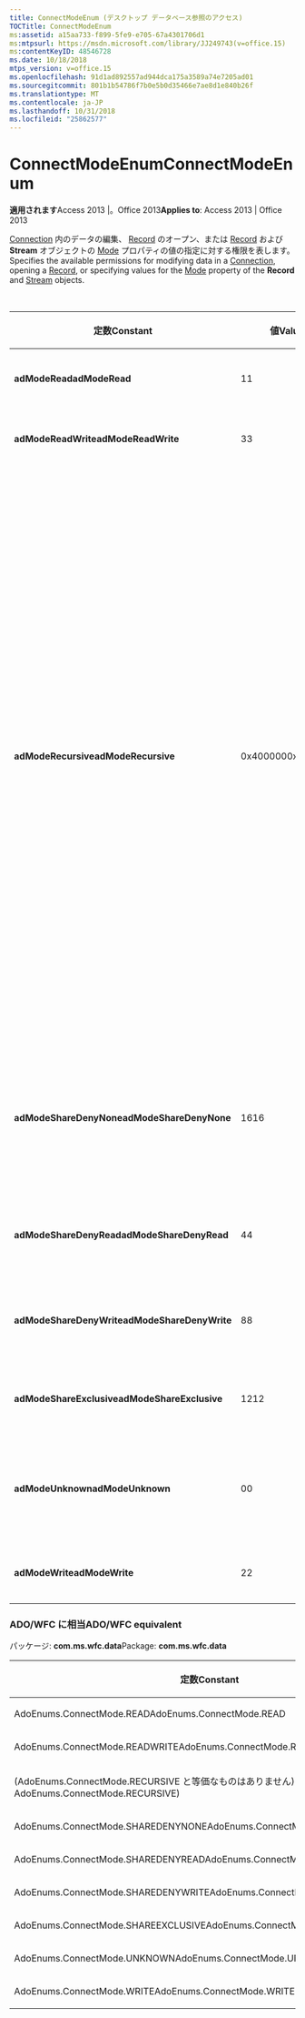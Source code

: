 ```yaml
---
title: ConnectModeEnum (デスクトップ データベース参照のアクセス)
TOCTitle: ConnectModeEnum
ms:assetid: a15aa733-f899-5fe9-e705-67a4301706d1
ms:mtpsurl: https://msdn.microsoft.com/library/JJ249743(v=office.15)
ms:contentKeyID: 48546728
ms.date: 10/18/2018
mtps_version: v=office.15
ms.openlocfilehash: 91d1ad892557ad944dca175a3589a74e7205ad01
ms.sourcegitcommit: 801b1b54786f7b0e5b0d35466e7ae8d1e840b26f
ms.translationtype: MT
ms.contentlocale: ja-JP
ms.lasthandoff: 10/31/2018
ms.locfileid: "25862577"
---
```

# <a name="connectmodeenum"></a><span data-ttu-id="db886-102">ConnectModeEnum</span><span class="sxs-lookup"><span data-stu-id="db886-102">ConnectModeEnum</span></span>

<span data-ttu-id="db886-103">**適用されます**Access 2013 |。Office 2013</span><span class="sxs-lookup"><span data-stu-id="db886-103">**Applies to**: Access 2013 | Office 2013</span></span>

<span data-ttu-id="db886-104">[Connection](connection-object-ado.md) 内のデータの編集、 [Record](record-object-ado.md) のオープン、または [Record](mode-property-ado.md) および **Stream** オブジェクトの [Mode](stream-object-ado.md) プロパティの値の指定に対する権限を表します。</span><span class="sxs-lookup"><span data-stu-id="db886-104">Specifies the available permissions for modifying data in a [Connection](connection-object-ado.md), opening a [Record](record-object-ado.md), or specifying values for the [Mode](mode-property-ado.md) property of the **Record** and [Stream](stream-object-ado.md) objects.</span></span>

<br/>

<table>
<colgroup>
<col style="width: 33%" />
<col style="width: 33%" />
<col style="width: 33%" />
</colgroup>
<thead>
<tr class="header">
<th><p><span data-ttu-id="db886-105">定数</span><span class="sxs-lookup"><span data-stu-id="db886-105">Constant</span></span></p></th>
<th><p><span data-ttu-id="db886-106">値</span><span class="sxs-lookup"><span data-stu-id="db886-106">Value</span></span></p></th>
<th><p><span data-ttu-id="db886-107">説明</span><span class="sxs-lookup"><span data-stu-id="db886-107">Description</span></span></p></th>
</tr>
</thead>
<tbody>
<tr class="odd">
<td><p><span data-ttu-id="db886-108"><strong>adModeRead</strong></span><span class="sxs-lookup"><span data-stu-id="db886-108"><strong>adModeRead</strong></span></span></p></td>
<td><p><span data-ttu-id="db886-109">1</span><span class="sxs-lookup"><span data-stu-id="db886-109">1</span></span></p></td>
<td><p><span data-ttu-id="db886-110">読み取り専用の権限を表します。</span><span class="sxs-lookup"><span data-stu-id="db886-110">Indicates read-only permissions.</span></span></p></td>
</tr>
<tr class="even">
<td><p><span data-ttu-id="db886-111"><strong>adModeReadWrite</strong></span><span class="sxs-lookup"><span data-stu-id="db886-111"><strong>adModeReadWrite</strong></span></span></p></td>
<td><p><span data-ttu-id="db886-112">3</span><span class="sxs-lookup"><span data-stu-id="db886-112">3</span></span></p></td>
<td><p><span data-ttu-id="db886-113">読み取り/書き込み両方の権限を表します。</span><span class="sxs-lookup"><span data-stu-id="db886-113">Indicates read/write permissions.</span></span></p></td>
</tr>
<tr class="odd">
<td><p><span data-ttu-id="db886-114"><strong>adModeRecursive</strong></span><span class="sxs-lookup"><span data-stu-id="db886-114"><strong>adModeRecursive</strong></span></span></p></td>
<td><p><span data-ttu-id="db886-115">0x400000</span><span class="sxs-lookup"><span data-stu-id="db886-115">0x400000</span></span></p></td>
<td><p><span data-ttu-id="db886-116">(<strong>AdModeShareDenyNone</strong>、 <strong>adModeShareDenyWrite</strong>、または<strong>adModeShareDenyRead</strong>) サブのすべてのレコードをカレント<strong>レコード</strong>の共有の制限を適用するその他の<em>*ShareDeny*</em>値と組み合わせて使用します。</span><span class="sxs-lookup"><span data-stu-id="db886-116">Used in conjunction with the other <em>*ShareDeny*</em> values (<strong>adModeShareDenyNone</strong>, <strong>adModeShareDenyWrite</strong>, or <strong>adModeShareDenyRead</strong>) to propagate sharing restrictions to all sub-records of the current <strong>Record</strong>.</span></span> <span data-ttu-id="db886-117"><strong>レコード</strong>に子がない場合は影響ありません。</span><span class="sxs-lookup"><span data-stu-id="db886-117">It has no affect if the <strong>Record</strong> does not have any children.</span></span></p><p><span data-ttu-id="db886-118"><strong>AdModeShareDenyNone</strong>のみで使用されている場合は、実行時エラーが生成されます。</span><span class="sxs-lookup"><span data-stu-id="db886-118">A run-time error is generated if it is used with <strong>adModeShareDenyNone</strong> only.</span></span> <span data-ttu-id="db886-119">ただし、 <strong>adModeShareDenyNone</strong>その他の値と組み合わせることで使用できます。</span><span class="sxs-lookup"><span data-stu-id="db886-119">However, it can be used with <strong>adModeShareDenyNone</strong> when combined with other values.</span></span> <span data-ttu-id="db886-120">たとえば、使用することができます&quot; <strong>adModeRead</strong>または<strong>adModeShareDenyNone</strong>または<strong>adModeRecursive</strong>&quot;。</span><span class="sxs-lookup"><span data-stu-id="db886-120">For example, you can use &quot;<strong>adModeRead</strong> or <strong>adModeShareDenyNone</strong> or <strong>adModeRecursive</strong>&quot;.</span></span></p></td>
</tr>
<tr class="even">
<td><p><span data-ttu-id="db886-121"><strong>adModeShareDenyNone</strong></span><span class="sxs-lookup"><span data-stu-id="db886-121"><strong>adModeShareDenyNone</strong></span></span></p></td>
<td><p><span data-ttu-id="db886-122">16</span><span class="sxs-lookup"><span data-stu-id="db886-122">16</span></span></p></td>
<td><p><span data-ttu-id="db886-p103">権限の種類に関係なく、他のユーザーが接続を開けるようにします。他のユーザーに対して、読み取りと書き込みの両方のアクセスを許可します。</span><span class="sxs-lookup"><span data-stu-id="db886-p103">Allows others to open a connection with any permissions. Neither read nor write access can be denied to others.</span></span></p></td>
</tr>
<tr class="odd">
<td><p><span data-ttu-id="db886-125"><strong>adModeShareDenyRead</strong></span><span class="sxs-lookup"><span data-stu-id="db886-125"><strong>adModeShareDenyRead</strong></span></span></p></td>
<td><p><span data-ttu-id="db886-126">4</span><span class="sxs-lookup"><span data-stu-id="db886-126">4</span></span></p></td>
<td><p><span data-ttu-id="db886-127">他のユーザーが読み取り権限で接続を開くのを禁止します。</span><span class="sxs-lookup"><span data-stu-id="db886-127">Prevents others from opening a connection with read permissions.</span></span></p></td>
</tr>
<tr class="even">
<td><p><span data-ttu-id="db886-128"><strong>adModeShareDenyWrite</strong></span><span class="sxs-lookup"><span data-stu-id="db886-128"><strong>adModeShareDenyWrite</strong></span></span></p></td>
<td><p><span data-ttu-id="db886-129">8</span><span class="sxs-lookup"><span data-stu-id="db886-129">8</span></span></p></td>
<td><p><span data-ttu-id="db886-130">他のユーザーが書き込み権限で接続を開くのを禁止します。</span><span class="sxs-lookup"><span data-stu-id="db886-130">Prevents others from opening a connection with write permissions.</span></span></p></td>
</tr>
<tr class="odd">
<td><p><span data-ttu-id="db886-131"><strong>adModeShareExclusive</strong></span><span class="sxs-lookup"><span data-stu-id="db886-131"><strong>adModeShareExclusive</strong></span></span></p></td>
<td><p><span data-ttu-id="db886-132">12</span><span class="sxs-lookup"><span data-stu-id="db886-132">12</span></span></p></td>
<td><p><span data-ttu-id="db886-133">他のユーザーが接続を開くのを禁止します。</span><span class="sxs-lookup"><span data-stu-id="db886-133">Prevents others from opening a connection.</span></span></p></td>
</tr>
<tr class="even">
<td><p><span data-ttu-id="db886-134"><strong>adModeUnknown</strong></span><span class="sxs-lookup"><span data-stu-id="db886-134"><strong>adModeUnknown</strong></span></span></p></td>
<td><p><span data-ttu-id="db886-135">0</span><span class="sxs-lookup"><span data-stu-id="db886-135">0</span></span></p></td>
<td><p><span data-ttu-id="db886-p104">既定値。権限が設定されていないか、権限を判定できないことを示します。</span><span class="sxs-lookup"><span data-stu-id="db886-p104">Default. Indicates that the permissions have not yet been set or cannot be determined.</span></span></p></td>
</tr>
<tr class="odd">
<td><p><span data-ttu-id="db886-138"><strong>adModeWrite</strong></span><span class="sxs-lookup"><span data-stu-id="db886-138"><strong>adModeWrite</strong></span></span></p></td>
<td><p><span data-ttu-id="db886-139">2</span><span class="sxs-lookup"><span data-stu-id="db886-139">2</span></span></p></td>
<td><p><span data-ttu-id="db886-140">書き込み専用の権限を示します。</span><span class="sxs-lookup"><span data-stu-id="db886-140">Indicates write-only permissions.</span></span></p></td>
</tr>
</tbody>
</table>


### <a name="adowfc-equivalent"></a><span data-ttu-id="db886-141">ADO/WFC に相当</span><span class="sxs-lookup"><span data-stu-id="db886-141">ADO/WFC equivalent</span></span>

<span data-ttu-id="db886-142">パッケージ: **com.ms.wfc.data**</span><span class="sxs-lookup"><span data-stu-id="db886-142">Package: **com.ms.wfc.data**</span></span>

<table>
<colgroup>
<col style="width: 100%" />
</colgroup>
<thead>
<tr class="header">
<th><p><span data-ttu-id="db886-143">定数</span><span class="sxs-lookup"><span data-stu-id="db886-143">Constant</span></span></p></th>
</tr>
</thead>
<tbody>
<tr class="odd">
<td><p><span data-ttu-id="db886-144">AdoEnums.ConnectMode.READ</span><span class="sxs-lookup"><span data-stu-id="db886-144">AdoEnums.ConnectMode.READ</span></span></p></td>
</tr>
<tr class="even">
<td><p><span data-ttu-id="db886-145">AdoEnums.ConnectMode.READWRITE</span><span class="sxs-lookup"><span data-stu-id="db886-145">AdoEnums.ConnectMode.READWRITE</span></span></p></td>
</tr>
<tr class="odd">
<td><p><span data-ttu-id="db886-146">(AdoEnums.ConnectMode.RECURSIVE と等価なものはありません)</span><span class="sxs-lookup"><span data-stu-id="db886-146">(There is no equivalent of AdoEnums.ConnectMode.RECURSIVE)</span></span></p></td>
</tr>
<tr class="even">
<td><p><span data-ttu-id="db886-147">AdoEnums.ConnectMode.SHAREDENYNONE</span><span class="sxs-lookup"><span data-stu-id="db886-147">AdoEnums.ConnectMode.SHAREDENYNONE</span></span></p></td>
</tr>
<tr class="odd">
<td><p><span data-ttu-id="db886-148">AdoEnums.ConnectMode.SHAREDENYREAD</span><span class="sxs-lookup"><span data-stu-id="db886-148">AdoEnums.ConnectMode.SHAREDENYREAD</span></span></p></td>
</tr>
<tr class="even">
<td><p><span data-ttu-id="db886-149">AdoEnums.ConnectMode.SHAREDENYWRITE</span><span class="sxs-lookup"><span data-stu-id="db886-149">AdoEnums.ConnectMode.SHAREDENYWRITE</span></span></p></td>
</tr>
<tr class="odd">
<td><p><span data-ttu-id="db886-150">AdoEnums.ConnectMode.SHAREEXCLUSIVE</span><span class="sxs-lookup"><span data-stu-id="db886-150">AdoEnums.ConnectMode.SHAREEXCLUSIVE</span></span></p></td>
</tr>
<tr class="even">
<td><p><span data-ttu-id="db886-151">AdoEnums.ConnectMode.UNKNOWN</span><span class="sxs-lookup"><span data-stu-id="db886-151">AdoEnums.ConnectMode.UNKNOWN</span></span></p></td>
</tr>
<tr class="odd">
<td><p><span data-ttu-id="db886-152">AdoEnums.ConnectMode.WRITE</span><span class="sxs-lookup"><span data-stu-id="db886-152">AdoEnums.ConnectMode.WRITE</span></span></p></td>
</tr>
</tbody>
</table>

